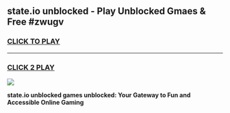 
## state.io unblocked - Play Unblocked Gmaes & Free #zwugv
<h3>
<a href="https://news.freeplayer.one?title=state.io_unblocked&ref=03M">CLICK TO PLAY</a></h3>
<hr>

<h3>
<a href="https://news.freeplayer.one?title=state.io_unblocked&ref=03M">CLICK 2 PLAY</a>
  
</h3>

<a href="https://news.freeplayer.one?title=state.io_unblocked&ref=03M"><img src="https://clearcache.store/games.png"></a>


**state.io unblocked games unblocked: Your Gateway to Fun and Accessible Online Gaming**

